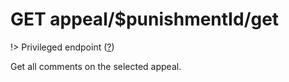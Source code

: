 # <span class="badge badge-light">GET</span> <span class="badge badge-light">appeal/$punishmentId/get</span>

!> Privileged endpoint ([?](privileged.md))

Get all comments on the selected appeal.

